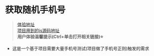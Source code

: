 
# **获取随机手机号**
>[体验地址](https://techpang.top/generate_random_phone/)  
>[项目用到的js源码地址](https://gist.github.com/Andyliwr/eccb70b74ad815d0b24db31c08c55646)  
>**用户体验温馨提示(Ctrl+单击打开相关链接)⭐**  

* 这是一个基于项目需要大量手机号测试(项目做了手机号正则)触发的需求